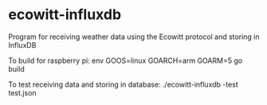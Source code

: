 # ecowitt-influxdb
Program for receiving weather data using the Ecowitt protocol and storing in InfluxDB

To build for raspberry pi:
env GOOS=linux GOARCH=arm GOARM=5 go build

To test receiving data and storing in database:
./ecowitt-influxdb -test test.json 
